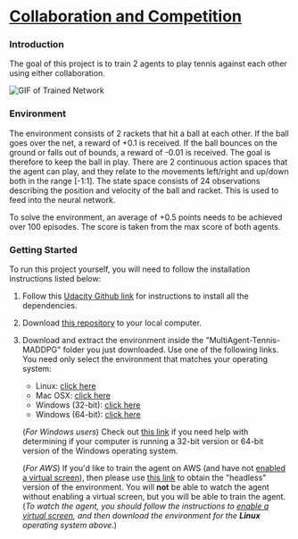 # <u>Collaboration and Competition</u>
### Introduction

The goal of this project is to train 2 agents to play tennis against each other using either collaboration.


![GIF of Trained Network](Images/Tennis.gif)


### Environment

The environment consists of 2 rackets that hit a ball at each other. If the ball goes over the net, a reward of +0.1 is received. If the ball bounces on the ground or falls out of bounds, a reward of -0.01 is received. The goal is therefore to keep the ball in play. There are 2 continuous action spaces that the agent can play, and they relate to the movements left/right and up/down both in the range [-1:1]. The state space consists of 24 observations describing the position and velocity of the ball and racket. This is used to feed into the neural network.

To solve the environment, an average of +0.5 points needs to be achieved over 100 episodes. The score is taken from the max score of both agents.

### Getting Started

To run this project yourself, you will need to follow the installation instructions listed below:

1. Follow this [Udacity Github link](https://github.com/udacity/deep-reinforcement-learning#dependencies) for instructions to install all the dependencies.

2. Download [this repository](https://github.com/jeroencvlier/MultiAgent-Tennis-MADDPG) to your local computer.

3. Download and extract the environment inside the "MultiAgent-Tennis-MADDPG" folder you just downloaded. Use one of the following links. You need only select the environment that matches your operating system:

    - Linux: [click here](https://s3-us-west-1.amazonaws.com/udacity-drlnd/P3/Tennis/Tennis_Linux.zip)
    - Mac OSX: [click here](https://s3-us-west-1.amazonaws.com/udacity-drlnd/P3/Tennis/Tennis.app.zip)
    - Windows (32-bit): [click here](https://s3-us-west-1.amazonaws.com/udacity-drlnd/P3/Tennis/Tennis_Windows_x86.zip)
    - Windows (64-bit): [click here](https://s3-us-west-1.amazonaws.com/udacity-drlnd/P3/Tennis/Tennis_Windows_x86_64.zip)
    
    (_For Windows users_) Check out [this link](https://support.microsoft.com/en-us/help/827218/how-to-determine-whether-a-computer-is-running-a-32-bit-version-or-64) if you need help with determining if your computer is running a 32-bit version or 64-bit version of the Windows operating system.

    (_For AWS_) If you'd like to train the agent on AWS (and have not [enabled a virtual screen](https://github.com/Unity-Technologies/ml-agents/blob/master/docs/Training-on-Amazon-Web-Service.md)), then please use [this link](https://s3-us-west-1.amazonaws.com/udacity-drlnd/P3/Tennis/Tennis_Linux_NoVis.zip) to obtain the "headless" version of the environment.  You will **not** be able to watch the agent without enabling a virtual screen, but you will be able to train the agent.  (_To watch the agent, you should follow the instructions to [enable a virtual screen](https://github.com/Unity-Technologies/ml-agents/blob/master/docs/Training-on-Amazon-Web-Service.md), and then download the environment for the **Linux** operating system above._)